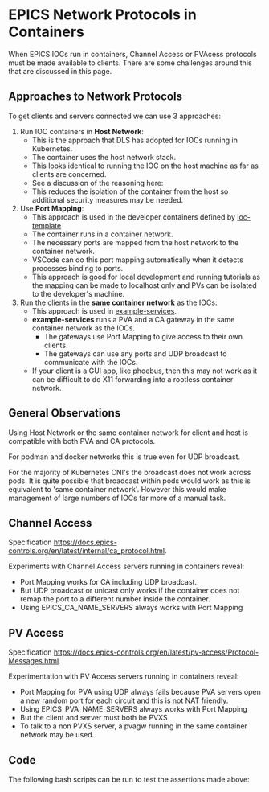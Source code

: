 # EPICS Network Protocols in Containers

When EPICS IOCs run in containers, Channel Access or PVAcess protocols must be made available to clients. There are some challenges around this that are discussed in this page.


## Approaches to Network Protocols

To get clients and servers connected we can use 3 approaches:

1. Run IOC containers in **Host Network**:
    - This is the approach that DLS has adopted for IOCs running in Kubernetes.
    - The container uses the host network stack.
    - This looks identical to running the IOC on the host machine as far as clients are concerned.
    - See a discussion of the reasoning here: [](./net_protocols.md)
    - This reduces the isolation of the container from the host so additional security measures may be needed.
2. Use **Port Mapping**:
    - This approach is used in the developer containers defined by [ioc-template](https://github.com/epics-containers/example-services)
    - The container runs in a container network.
    - The necessary ports are mapped from the host network to the container network.
    - VSCode can do this port mapping automatically when it detects processes binding to ports.
    - This approach is good for local development and running tutorials as the mapping can be made to localhost only and PVs can be isolated to the developer's machine.
3. Run the clients in the **same container network** as the IOCs:
    - This approach is used in [example-services](https://github.com/epics-containers/example-services).
    - **example-services** runs a PVA and a CA gateway in the same container network as the IOCs.
      - The gateways use Port Mapping to give access to their own clients.
      - The gateways can use any ports and UDP broadcast to communicate with the IOCs.
    - If your client is a GUI app, like phoebus, then this may not work as it can be difficult to do X11 forwarding into a rootless container network.

## General Observations

Using Host Network or the same container network for client and host is compatible with both PVA and CA protocols.

For podman and docker networks this is true even for UDP broadcast.

For the majority of Kubernetes CNI's the broadcast does not work across pods. It is quite possible that broadcast within pods would work as this is equivalent to 'same container network'. However this would make management of large numbers of IOCs far more of a manual task.


## Channel Access

Specification <https://docs.epics-controls.org/en/latest/internal/ca_protocol.html>.

Experiments with Channel Access servers running in containers reveal:
- Port Mapping works for CA including UDP broadcast.
- But UDP broadcast or unicast only works if the container does not remap the port to a different number inside the container.
- Using EPICS_CA_NAME_SERVERS always works with Port Mapping


## PV Access

Specification <https://docs.epics-controls.org/en/latest/pv-access/Protocol-Messages.html>.

Experimentation with PV Access servers running in containers reveal:
- Port Mapping for PVA using UDP always fails because PVA servers open a new random port for each circuit and this is not NAT friendly.
- Using EPICS_PVA_NAME_SERVERS always works with Port Mapping
- But the client and server must both be PVXS
- To talk to a non PVXS server, a pvagw running in the same container network may be used.

## Code

The following bash scripts can be run to test the assertions made above:

```{literalinclude} ../demo/channel_access_tests.sh
```

```{literalinclude} ../demo/pv_access_tests.sh
```
